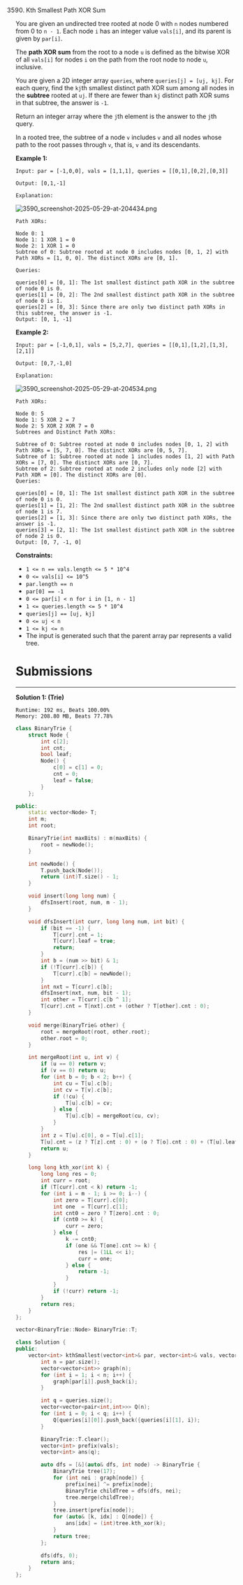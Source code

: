 3590. Kth Smallest Path XOR Sum

You are given an undirected tree rooted at node 0 with `n` nodes numbered from 0 to `n - 1`. Each node `i` has an integer value `vals[i]`, and its parent is given by `par[i]`.

The **path XOR sum** from the root to a node `u` is defined as the bitwise XOR of all `vals[i]` for nodes `i` on the path from the root node to node `u`, inclusive.

You are given a 2D integer array `queries`, where `queries[j] = [uj, kj]`. For each query, find the `kj`th smallest distinct path XOR sum among all nodes in the **subtree** rooted at `uj`. If there are fewer than `kj` distinct path XOR sums in that subtree, the answer is `-1`.

Return an integer array where the `j`th element is the answer to the `j`th query.

In a rooted tree, the subtree of a node `v` includes `v` and all nodes whose path to the root passes through `v`, that is, `v` and its descendants.

 

**Example 1:**
```
Input: par = [-1,0,0], vals = [1,1,1], queries = [[0,1],[0,2],[0,3]]

Output: [0,1,-1]

Explanation:
```
![3590_screenshot-2025-05-29-at-204434.png](img/3590_screenshot-2025-05-29-at-204434.png)
```
Path XORs:

Node 0: 1
Node 1: 1 XOR 1 = 0
Node 2: 1 XOR 1 = 0
Subtree of 0: Subtree rooted at node 0 includes nodes [0, 1, 2] with Path XORs = [1, 0, 0]. The distinct XORs are [0, 1].

Queries:

queries[0] = [0, 1]: The 1st smallest distinct path XOR in the subtree of node 0 is 0.
queries[1] = [0, 2]: The 2nd smallest distinct path XOR in the subtree of node 0 is 1.
queries[2] = [0, 3]: Since there are only two distinct path XORs in this subtree, the answer is -1.
Output: [0, 1, -1]
```

**Example 2:**
```
Input: par = [-1,0,1], vals = [5,2,7], queries = [[0,1],[1,2],[1,3],[2,1]]

Output: [0,7,-1,0]

Explanation:
```
![3590_screenshot-2025-05-29-at-204534.png](img/3590_screenshot-2025-05-29-at-204534.png)
```
Path XORs:

Node 0: 5
Node 1: 5 XOR 2 = 7
Node 2: 5 XOR 2 XOR 7 = 0
Subtrees and Distinct Path XORs:

Subtree of 0: Subtree rooted at node 0 includes nodes [0, 1, 2] with Path XORs = [5, 7, 0]. The distinct XORs are [0, 5, 7].
Subtree of 1: Subtree rooted at node 1 includes nodes [1, 2] with Path XORs = [7, 0]. The distinct XORs are [0, 7].
Subtree of 2: Subtree rooted at node 2 includes only node [2] with Path XOR = [0]. The distinct XORs are [0].
Queries:

queries[0] = [0, 1]: The 1st smallest distinct path XOR in the subtree of node 0 is 0.
queries[1] = [1, 2]: The 2nd smallest distinct path XOR in the subtree of node 1 is 7.
queries[2] = [1, 3]: Since there are only two distinct path XORs, the answer is -1.
queries[3] = [2, 1]: The 1st smallest distinct path XOR in the subtree of node 2 is 0.
Output: [0, 7, -1, 0]
```
 

**Constraints:**

* `1 <= n == vals.length <= 5 * 10^4`
* `0 <= vals[i] <= 10^5`
* `par.length == n`
* `par[0] == -1`
* `0 <= par[i] < n for i in [1, n - 1]`
* `1 <= queries.length <= 5 * 10^4`
* `queries[j] == [uj, kj]`
* `0 <= uj < n`
* `1 <= kj <= n`
* The input is generated such that the parent array par represents a valid tree.

# Submissions
---
**Solution 1: (Trie)**
```
Runtime: 192 ms, Beats 100.00%
Memory: 208.80 MB, Beats 77.78%
```
```c++
class BinaryTrie {
    struct Node {
        int c[2];
        int cnt;
        bool leaf;
        Node() {
            c[0] = c[1] = 0;
            cnt = 0;
            leaf = false;
        }
    };

public:
    static vector<Node> T;
    int m;
    int root;

    BinaryTrie(int maxBits) : m(maxBits) {
        root = newNode();
    }

    int newNode() {
        T.push_back(Node());
        return (int)T.size() - 1;
    }

    void insert(long long num) {
        dfsInsert(root, num, m - 1);
    }

    void dfsInsert(int curr, long long num, int bit) {
        if (bit == -1) {
            T[curr].cnt = 1;
            T[curr].leaf = true;
            return;
        }
        int b = (num >> bit) & 1;
        if (!T[curr].c[b]) {
            T[curr].c[b] = newNode();
        }
        int nxt = T[curr].c[b];
        dfsInsert(nxt, num, bit - 1);
        int other = T[curr].c[b ^ 1];
        T[curr].cnt = T[nxt].cnt + (other ? T[other].cnt : 0);
    }

    void merge(BinaryTrie& other) {
        root = mergeRoot(root, other.root);
        other.root = 0;
    }

    int mergeRoot(int u, int v) {
        if (u == 0) return v;
        if (v == 0) return u;
        for (int b = 0; b < 2; b++) {
            int cu = T[u].c[b];
            int cv = T[v].c[b];
            if (!cu) {
                T[u].c[b] = cv;
            } else {
                T[u].c[b] = mergeRoot(cu, cv);
            }
        }
        int z = T[u].c[0], o = T[u].c[1];
        T[u].cnt = (z ? T[z].cnt : 0) + (o ? T[o].cnt : 0) + (T[u].leaf ? 1 : 0);
        return u;
    }

    long long kth_xor(int k) {
        long long res = 0;
        int curr = root;
        if (T[curr].cnt < k) return -1;
        for (int i = m - 1; i >= 0; i--) {
            int zero = T[curr].c[0];
            int one  = T[curr].c[1];
            int cnt0 = zero ? T[zero].cnt : 0;
            if (cnt0 >= k) {
                curr = zero;
            } else {
                k -= cnt0;
                if (one && T[one].cnt >= k) {
                    res |= (1LL << i);
                    curr = one;
                } else {
                    return -1;
                }
            }
            if (!curr) return -1;
        }
        return res;
    }
};

vector<BinaryTrie::Node> BinaryTrie::T;

class Solution {
public:
    vector<int> kthSmallest(vector<int>& par, vector<int>& vals, vector<vector<int>>& queries) {
        int n = par.size();
        vector<vector<int>> graph(n);
        for (int i = 1; i < n; i++) {
            graph[par[i]].push_back(i);
        }

        int q = queries.size();
        vector<vector<pair<int,int>>> Q(n);
        for (int i = 0; i < q; i++) {
            Q[queries[i][0]].push_back({queries[i][1], i});
        }

        BinaryTrie::T.clear();
        vector<int> prefix(vals);
        vector<int> ans(q);

        auto dfs = [&](auto& dfs, int node) -> BinaryTrie {
            BinaryTrie tree(17);
            for (int nei : graph[node]) {
                prefix[nei] ^= prefix[node];
                BinaryTrie childTree = dfs(dfs, nei);
                tree.merge(childTree);
            }
            tree.insert(prefix[node]);
            for (auto& [k, idx] : Q[node]) {
                ans[idx] = (int)tree.kth_xor(k);
            }
            return tree;
        };

        dfs(dfs, 0);
        return ans;
    }
};
```
